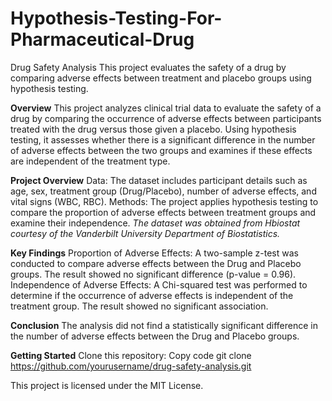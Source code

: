 # Hypothesis-Testing-For-Pharmaceutical-Drug
Drug Safety Analysis This project evaluates the safety of a drug by comparing adverse effects between treatment and placebo groups using hypothesis testing.

**Overview**
This project analyzes clinical trial data to evaluate the safety of a drug by comparing the occurrence of adverse effects between participants treated with the drug versus those given a placebo. Using hypothesis testing, it assesses whether there is a significant difference in the number of adverse effects between the two groups and examines if these effects are independent of the treatment type.

**Project Overview**
Data: The dataset includes participant details such as age, sex, treatment group (Drug/Placebo), number of adverse effects, and vital signs (WBC, RBC).
Methods: The project applies hypothesis testing to compare the proportion of adverse effects between treatment groups and examine their independence.
_The dataset was obtained from Hbiostat courtesy of the Vanderbilt University Department of Biostatistics._

**Key Findings**
Proportion of Adverse Effects:
A two-sample z-test was conducted to compare adverse effects between the Drug and Placebo groups. The result showed no significant difference (p-value = 0.96).
Independence of Adverse Effects:
A Chi-squared test was performed to determine if the occurrence of adverse effects is independent of the treatment group. The result showed no significant association.

**Conclusion**
The analysis did not find a statistically significant difference in the number of adverse effects between the Drug and Placebo groups.

**Getting Started**
Clone this repository:
Copy code
git clone https://github.com/yourusername/drug-safety-analysis.git

This project is licensed under the MIT License.

